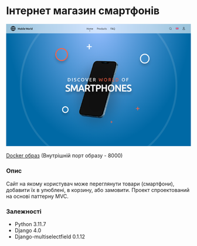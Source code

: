 # Інтернет магазин смартфонів

![](/preview.png)

[Docker образ](https://hub.docker.com/r/jackzabeivorota/smartphones-store) (Внутрішній порт образу - 8000)

### Опис

Сайт на якому користувач може переглянути товари (смартфони), добавити їх в улюблені, в корзину, або замовити. Проект спроектований на основі паттерну MVC.

### Залежності

- Python 3.11.7
- Django 4.0
- Django-multiselectfield 0.1.12
